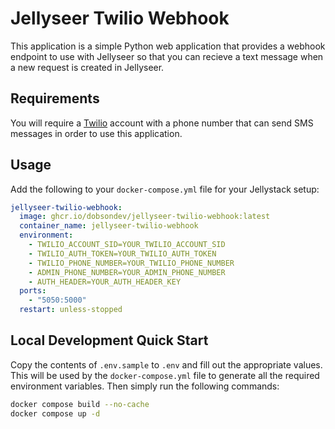 # Jellyseer Twilio Webhook

This application is a simple Python web application that provides a webhook endpoint to use with Jellyseer so that you can recieve a text message when a new request is created in Jellyseer.

## Requirements

You will require a [Twilio](https://login.twilio.com/u/signup) account with a phone number that can send SMS messages in order to use this application.

## Usage

Add the following to your `docker-compose.yml` file for your Jellystack setup:

```yaml
jellyseer-twilio-webhook:
  image: ghcr.io/dobsondev/jellyseer-twilio-webhook:latest
  container_name: jellyseer-twilio-webhook
  environment:
    - TWILIO_ACCOUNT_SID=YOUR_TWILIO_ACCOUNT_SID
    - TWILIO_AUTH_TOKEN=YOUR_TWILIO_AUTH_TOKEN
    - TWILIO_PHONE_NUMBER=YOUR_TWILIO_PHONE_NUMBER
    - ADMIN_PHONE_NUMBER=YOUR_ADMIN_PHONE_NUMBER
    - AUTH_HEADER=YOUR_AUTH_HEADER_KEY
  ports:
    - "5050:5000"
  restart: unless-stopped
```

## Local Development Quick Start

Copy the contents of `.env.sample` to `.env` and fill out the appropriate values. This will be used by the `docker-compose.yml` file to generate all the required environment variables. Then simply run the following commands:

```bash
docker compose build --no-cache
docker compose up -d
```